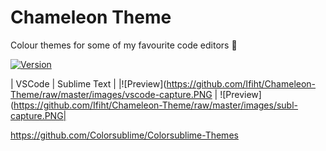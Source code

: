 # Chameleon Theme
Colour themes for some of my favourite code editors :art:

[![Version](https://vsmarketplacebadge.apphb.com/version/ifiht.chameleon.svg)](https://marketplace.visualstudio.com/items?itemName=ifiht.chameleon)

|    VSCode  |   Sublime Text   |
|![Preview](https://github.com/Ifiht/Chameleon-Theme/raw/master/images/vscode-capture.PNG  |  ![Preview](https://github.com/Ifiht/Chameleon-Theme/raw/master/images/subl-capture.PNG|

https://github.com/Colorsublime/Colorsublime-Themes

